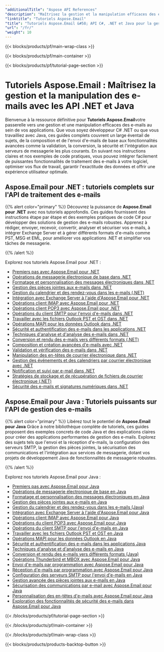 ```yaml
---
"additionalTitle": "Aspose API References"
"description": "Maîtrisez la gestion et la manipulation efficaces des e-mails grâce aux tutoriels complets Aspose.Email pour C#, .NET et Java. Apprenez la composition, la conversion, la sécurité, l'analyse des e-mails et bien plus encore pour un développement d'applications performant."
"linktitle": "Tutoriels Aspose.Email"
"title": "Tutoriels Aspose.Email &#58; API C#, .NET et Java pour la gestion des e-mails"
"url": "/fr/"
"weight": 10
---
```


{{< blocks/products/pf/main-wrap-class >}}

{{< blocks/products/pf/main-container >}}

{{< blocks/products/pf/tutorial-page-section >}}

# Tutoriels Aspose.Email : Maîtrisez la gestion et la manipulation des e-mails avec les API .NET et Java

Bienvenue à la ressource définitive pour **Tutoriels Aspose.Email**votre passerelle vers une gestion et une manipulation efficaces des e-mails au sein de vos applications. Que vous soyez développeur C# .NET ou que vous travailliez avec Java, ces guides complets couvrent un large éventail de sujets, de la composition et de l'envoi d'e-mails de base aux fonctionnalités avancées comme la validation, la conversion, la sécurité et l'intégration aux serveurs de messagerie les plus courants. En suivant nos instructions claires et nos exemples de code pratiques, vous pouvez intégrer facilement de puissantes fonctionnalités de traitement des e-mails à votre logiciel, optimiser vos flux de travail, garantir l'exactitude des données et offrir une expérience utilisateur optimale.

## Aspose.Email pour .NET : tutoriels complets sur l'API de traitement des e-mails

{{% alert color="primary" %}}
Découvrez la puissance de **Aspose.Email pour .NET** avec nos tutoriels approfondis. Ces guides fournissent des instructions étape par étape et des exemples pratiques de code C# pour développer des solutions de gestion des e-mails robustes. Apprenez à rédiger, envoyer, recevoir, convertir, analyser et sécuriser vos e-mails, à intégrer Exchange Server et à gérer différents formats d'e-mails comme PST, MSG et EML, pour améliorer vos applications .NET et simplifier vos tâches de messagerie.

{{% /alert %}}

Explorez nos tutoriels Aspose.Email pour .NET :
- [Premiers pas avec Aspose.Email pour .NET](./net/getting-started/)
- [Opérations de messagerie électronique de base dans .NET](./net/email-message-operations/)
- [Formatage et personnalisation des messages électroniques dans .NET](./net/message-formatting-customization/)
- [Gestion des pièces jointes aux e-mails dans .NET](./net/attachments-handling/)
- [Gestion du calendrier et des rendez-vous dans les e-mails (.NET)](./net/calendar-appointments/)
- [Intégration avec Exchange Server à l'aide d'Aspose.Email pour .NET](./net/exchange-server-integration/)
- [Opérations client IMAP avec Aspose.Email pour .NET](./net/imap-client-operations/)
- [Opérations client POP3 avec Aspose.Email pour .NET](./net/pop3-client-operations/)
- [Opérations du client SMTP pour l'envoi d'e-mails dans .NET](./net/smtp-client-operations/)
- [Travailler avec les fichiers Outlook PST et OST dans .NET](./net/outlook-pst-ost-operations/)
- [Opérations MAPI pour les données Outlook dans .NET](./net/mapi-operations/)
- [Sécurité et authentification des e-mails dans les applications .NET](./net/security-authentication/)
- [Techniques d'analyse et d'analyse des e-mails dans .NET](./net/email-parsing-analysis/)
- [Conversion et rendu des e-mails vers différents formats (.NET)](./net/email-conversion-rendering/)
- [Composition et création avancées d'e-mails avec .NET](./net/email-composition-and-creation/)
- [Validation et vérification des e-mails dans .NET](./net/email-validation-and-verification/)
- [Manipulation des en-têtes de courrier électronique dans .NET](./net/email-header-manipulation/)
- [Gestion des événements et des calendriers par courrier électronique avec .NET](./net/email-event-and-calendar-handling/)
- [Notification et suivi par e-mail dans .NET](./net/email-notification-and-tracking/)
- [Stratégies de stockage et de récupération de fichiers de courrier électronique (.NET)](./net/email-file-storage-and-retrieval/)
- [Sécurité des e-mails et signatures numériques dans .NET](./net/email-security-and-signatures/)

## Aspose.Email pour Java : Tutoriels puissants sur l'API de gestion des e-mails

{{% alert color="primary" %}}
Libérez tout le potentiel de **Aspose.Email pour Java** Grâce à notre bibliothèque complète de tutoriels, ces guides proposent des exemples concrets de code Java et des explications claires pour créer des applications performantes de gestion des e-mails. Explorez des sujets tels que l'envoi et la réception d'e-mails, la configuration des serveurs SMTP, la gestion des pièces jointes, la sécurisation des communications et l'intégration aux services de messagerie, dotant vos projets de développement Java de fonctionnalités de messagerie robustes.

{{% /alert %}}

Explorez nos tutoriels Aspose.Email pour Java :
- [Premiers pas avec Aspose.Email pour Java](./java/getting-started/)
- [Opérations de messagerie électronique de base en Java](./java/email-message-operations/)
- [Formatage et personnalisation des messages électroniques en Java](./java/message-formatting-customization/)
- [Gestion des pièces jointes aux e-mails en Java](./java/attachments-handling/)
- [Gestion du calendrier et des rendez-vous dans les e-mails (Java)](./java/calendar-appointments/)
- [Intégration avec Exchange Server à l'aide d'Aspose.Email pour Java](./java/exchange-server-integration/)
- [Opérations client IMAP avec Aspose.Email pour Java](./java/imap-client-operations/)
- [Opérations du client POP3 avec Aspose.Email pour Java](./java/pop3-client-operations/)
- [Opérations du client SMTP pour l'envoi d'e-mails en Java](./java/smtp-client-operations/)
- [Travailler avec les fichiers Outlook PST et OST en Java](./java/outlook-pst-ost-operations/)
- [Opérations MAPI pour les données Outlook en Java](./java/mapi-operations/)
- [Sécurité et authentification des e-mails dans les applications Java](./java/security-authentication/)
- [Techniques d'analyse et d'analyse des e-mails en Java](./java/email-parsing-analysis/)
- [Conversion et rendu des e-mails vers différents formats (Java)](./java/email-conversion-rendering/)
- [Opérations Thunderbird et MBOX avec Aspose.Email pour Java](./java/thunderbird-mbox-operations/)
- [Envoi d'e-mails par programmation avec Aspose.Email pour Java](./java/sending-emails/)
- [Réception d'e-mails par programmation avec Aspose.Email pour Java](./java/receiving-emails/)
- [Configuration des serveurs SMTP pour l'envoi d'e-mails en Java](./java/configuring-smtp-servers/)
- [Gestion avancée des pièces jointes aux e-mails en Java](./java/advanced-email-attachments/)
- [Sécurisation des communications par e-mail avec Aspose.Email pour Java](./java/securing-email-communications/)
- [Personnalisation des en-têtes d'e-mails avec Aspose.Email pour Java](./java/customizing-email-headers/)
- [Exploration des fonctionnalités de sécurité des e-mails dans Aspose.Email pour Java](./java/exploring-email-security/)

{{< /blocks/products/pf/tutorial-page-section >}}

{{< /blocks/products/pf/main-container >}}

{{< /blocks/products/pf/main-wrap-class >}}

{{< blocks/products/products-backtop-button >}}